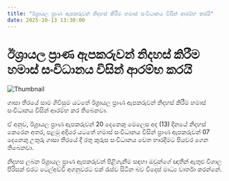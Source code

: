 ```yaml
---
title: "ඊශ්‍රායල ප්‍රාණ ඇපකරුවන් නිදහස් කිරීම හමාස් සංවිධානය විසින් ආරම්භ කරයි"
date: 2025-10-13 13:30:00
---
```


# ඊශ්‍රායල ප්‍රාණ ඇපකරුවන් නිදහස් කිරීම හමාස් සංවිධානය විසින් ආරම්භ කරයි

![Thumbnail](https://helakuru.sgp1.cdn.digitaloceanspaces.com/esana/images/lib/ishrayal-jko.jpg)

ගාසා තීරයේ සාම ගිවිසුම යටතේ ඊශ්‍රායල ප්‍රාණ ඇපකරුවන් නිදහස් කිරීම හමාස් සංවිධානය විසින් ආරම්භ කර තිබෙනවා.

ඒ අනුව, ඊශ්‍රායල ප්‍රාණ ඇපකරුවන් 20 දෙනෙකු මෙලෙස අද (13) දිනයේ නිදහස් කෙරෙන අතර, පළමු අදියර යටතේ හමාස් සංවිධානය විසින් ප්‍රාණ ඇපකරුවන් 07 දෙනෙකු උතුරු ගාසා තීරයේ දී රතු කුරුස සංවිධානය වෙත භාරදීමට පියවර ගෙන තිබෙනවා.

නිදහස ලබන ඊශ්‍රායල ප්‍රාණ ඇපකරුවන් පිළිගැනීම සඳහා ඔවුන්ගේ ඥාතීන් ඇතුළු විශාල පිරිසක් එරට ටෙල්අව්වි අගනුවරට එක් රැස්ව සිටින බව විදෙස් මාධ්‍ය වාර්තා කරන්නේ.

